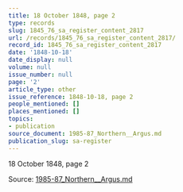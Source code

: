 ```yaml
---
title: 18 October 1848, page 2
type: records
slug: 1845_76_sa_register_content_2817
url: /records/1845_76_sa_register_content_2817/
record_id: 1845_76_sa_register_content_2817
date: '1848-10-18'
date_display: null
volume: null
issue_number: null
page: '2'
article_type: other
issue_reference: 1848-10-18, page 2
people_mentioned: []
places_mentioned: []
topics:
- publication
source_document: 1985-87_Northern__Argus.md
publication_slug: sa-register
---
```


18 October 1848, page 2

Source: [1985-87_Northern__Argus.md](/downloads/markdown/1985-87_Northern__Argus.md)
